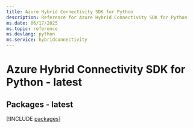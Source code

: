 ```yaml
---
title: Azure Hybrid Connectivity SDK for Python
description: Reference for Azure Hybrid Connectivity SDK for Python
ms.date: 06/17/2025
ms.topic: reference
ms.devlang: python
ms.service: hybridconnectivity
---
```

# Azure Hybrid Connectivity SDK for Python - latest
## Packages - latest
[!INCLUDE [packages](hybrid-connectivity-index.md)]